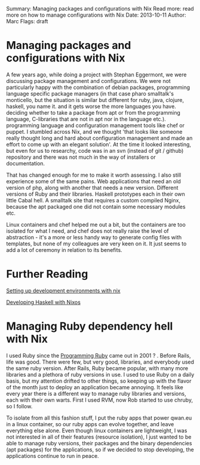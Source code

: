 Summary: Managing packages and configurations with Nix 
Read more: read more on how to manage configurations with Nix
Date: 2013-10-11
Author: Marc
Flags: draft

# Managing packages and configurations with Nix

A few years ago, while doing a project with Stephan Eggermont, we were
discussing package management and configurations. We were not
particularly happy with the combination of debian packages, programming
language specific package managers (in that case pharo smalltalk's monticello, but
the situation is similar but different for ruby, java, clojure, haskell,
you name it. and it gets worse the more languages you have. deciding
whether to take a package from apt or from the programming language,
C-libraries that are not in apt nor in the language etc.).
programming language and configuration management tools like chef or
puppet. I stumbled across Nix, and we thought 'that looks like someone
really thought long and hard about configuration management and made an
effort to come up with an elegant solution'. At the time it looked
interesting, but even for us to researchy, code was in an svn (instead
of git / github) repository and there was not much in the way of
installers or documentation. 

That has changed enough for me to make it worth assessing. I also still
experience some of the same pains. Web applications that need an old
version of php, along with another that needs a new version. Different versions of Ruby and
their libraries. Haskell prototypes each in their own little Cabal hell.
A smalltalk site that requires a custom compiled Nginx, because the apt
packaged one did not contain some necessary modules etc.

Linux containers and chef helped me out a bit, but the containers are
too isolated for what I need, and chef does not really raise the level
of abstraction - it's a more or less handy way to generate config files
with templates, but none of my colleagues are very keen on it. It just
seems to add a lot of ceremony in relation to its benefits.




# Further Reading

[Setting up development environments with
nix](http://zef.me/5966/setting-up-development-environments-with-nix)

[Developing Haskell with
Nixos](http://ocharles.org.uk/blog/posts/2014-02-04-how-i-develop-with-nixos.html)


# Managing Ruby dependency hell with Nix
I used Ruby since the [Programming Ruby]() came out in 2001 ? . Before
Rails, life was good. There were few, but very good, libraries, and
everybody used the same ruby version. After Rails, Ruby became popular, with many more libraries and a plethora of ruby versions in use. I used to use Ruby on a daily basis, but my attention drifted to other things, so keeping up with the flavor of the month just to deploy an application became annoying. It feels like every year there is a different way to manage ruby libraries and versions, each with their own warts. First I used RVM, now Rob started to use chruby, so I follow.

To isolate from all this fashion stuff, I put the ruby apps that power
qwan.eu in a linux container, so our ruby apps can evolve together, and
leave everything else alone. Even though linux containers are
lightweight, I was not interested in all of their features (resource
isolation), I just wanted to be able to manage ruby versions, their
packages and the binary dependencies (apt packages) for the
applications, so if we decided to stop developing, the applications
continue to run in peace.



